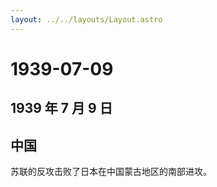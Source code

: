 ```yaml
---
layout: ../../layouts/Layout.astro
---
```


# 1939-07-09

## 1939 年 7 月 9 日

## 中国

苏联的反攻击败了日本在中国蒙古地区的南部进攻。
